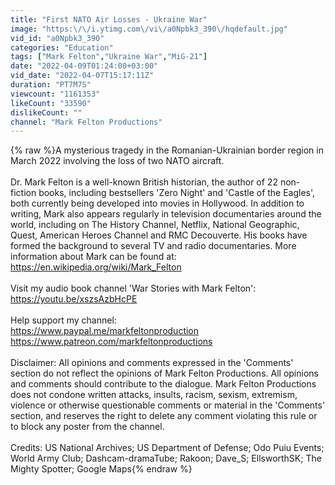 ```yaml
---
title: "First NATO Air Losses - Ukraine War"
image: "https:\/\/i.ytimg.com\/vi\/a0Npbk3_390\/hqdefault.jpg"
vid_id: "a0Npbk3_390"
categories: "Education"
tags: ["Mark Felton","Ukraine War","MiG-21"]
date: "2022-04-09T01:24:00+03:00"
vid_date: "2022-04-07T15:17:11Z"
duration: "PT7M7S"
viewcount: "1161353"
likeCount: "33590"
dislikeCount: ""
channel: "Mark Felton Productions"
---
```

{% raw %}A mysterious tragedy in the Romanian-Ukrainian border region in March 2022 involving the loss of two NATO aircraft.<br /><br />Dr. Mark Felton is a well-known British historian, the author of 22 non-fiction books, including bestsellers 'Zero Night' and 'Castle of the Eagles', both currently being developed into movies in Hollywood. In addition to writing, Mark also appears regularly in television documentaries around the world, including on The History Channel, Netflix, National Geographic, Quest, American Heroes Channel and RMC Decouverte. His books have formed the background to several TV and radio documentaries. More information about Mark can be found at: <a rel="nofollow" target="blank" href="https://en.wikipedia.org/wiki/Mark_Felton">https://en.wikipedia.org/wiki/Mark_Felton</a><br /><br />Visit my audio book channel 'War Stories with Mark Felton': <a rel="nofollow" target="blank" href="https://youtu.be/xszsAzbHcPE">https://youtu.be/xszsAzbHcPE</a><br /><br />Help support my channel:<br /><a rel="nofollow" target="blank" href="https://www.paypal.me/markfeltonproduction">https://www.paypal.me/markfeltonproduction</a><br /><a rel="nofollow" target="blank" href="https://www.patreon.com/markfeltonproductions">https://www.patreon.com/markfeltonproductions</a><br /><br />Disclaimer: All opinions and comments expressed in the 'Comments' section do not reflect the opinions of Mark Felton Productions. All opinions and comments should contribute to the dialogue. Mark Felton Productions does not condone written attacks, insults, racism, sexism, extremism, violence or otherwise questionable comments or material in the 'Comments' section, and reserves the right to delete any comment violating this rule or to block any poster from the channel.<br /><br />Credits: US National Archives; US Department of Defense; Odo Puiu Events; World Army Club; Dashcam-dramaTube; Rakoon; Dave_S; EllsworthSK; The Mighty Spotter; Google Maps{% endraw %}

